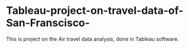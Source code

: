 # Tableau-project-on-travel-data-of-San-Franscisco-
This is project on the Air travel data analysis, done in Tableau software.
